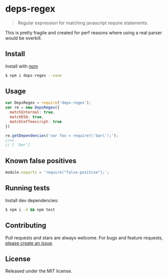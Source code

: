 # deps-regex

> Regular expression for matching javascript require statements.

This is pretty fragile and created for perf reasons where using a real parser would be overkill.

## Install

Install with [npm](https://www.npmjs.com/)

```sh
$ npm i deps-regex --save
```

## Usage

```js
var DepsRegex = require('deps-regex');
var re = new DepsRegex({
  matchInternal: true,
  matchES6: true,
  matchCoffeescript: true
})

re.getDependencies('var foo = require(\'bar\');');
//=>
// [ 'bar']

```

## Known false positives

```js
module.exports = 'require("false-positive");';
```

## Running tests

Install dev dependencies:

```sh
$ npm i -d && npm test
```

## Contributing

Pull requests and stars are always welcome. For bugs and feature requests, [please create an issue](https://github.com/mathieudutour/deps-regex/issues/new).

## License

Released under the MIT license.

